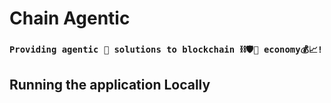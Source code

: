 # Chain Agentic

### ```Providing agentic 🤖 solutions to blockchain ⛓️🛡️🔗 economy💰📈!```




## Running the application Locally

